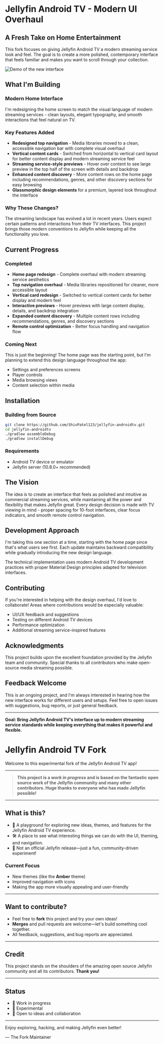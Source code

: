 # Jellyfin Android TV - Modern UI Overhaul

## A Fresh Take on Home Entertainment

This fork focuses on giving Jellyfin Android TV a modern streaming service look and feel. The goal is to create a more polished, contemporary interface that feels familiar and makes you want to scroll through your collection.

![Demo of the new interface](Jellyfin_Home_UI_Demo.gif)

## What I'm Building

### Modern Home Interface
I'm redesigning the home screen to match the visual language of modern streaming services - clean layouts, elegant typography, and smooth interactions that feel natural on TV.

### Key Features Added
- **Redesigned top navigation** - Media libraries moved to a clean, accessible navigation bar with complete visual overhaul
- **Vertical content cards** - Switched from horizontal to vertical card layout for better content display and modern streaming service feel
- **Streaming service-style previews** - Hover over content to see large preview in the top half of the screen with details and backdrop
- **Enhanced content discovery** - More content rows on the home page including recommendations, genres, and other discovery sections for easy browsing
- **Glassmorphic design elements** for a premium, layered look throughout the interface

### Why These Changes?
The streaming landscape has evolved a lot in recent years. Users expect certain patterns and interactions from their TV interfaces. This project brings those modern conventions to Jellyfin while keeping all the functionality you love.

## Current Progress

### Completed
- **Home page redesign** - Complete overhaul with modern streaming service aesthetics
- **Top navigation overhaul** - Media libraries repositioned for cleaner, more accessible layout
- **Vertical card redesign** - Switched to vertical content cards for better display and modern feel
- **Interactive previews** - Hover previews with large content display, details, and backdrop integration
- **Expanded content discovery** - Multiple content rows including recommendations, genres, and discovery sections
- **Remote control optimization** - Better focus handling and navigation flow

### Coming Next
This is just the beginning! The home page was the starting point, but I'm planning to extend this design language throughout the app:
- Settings and preferences screens
- Player controls
- Media browsing views
- Content selection within media

## Installation

### Building from Source
```bash
git clone https://github.com/ShivPatel123/jellyfin-androidtv.git
cd jellyfin-androidtv
./gradlew assembleDebug
./gradlew installDebug
```

### Requirements
- Android TV device or emulator
- Jellyfin server (10.8.0+ recommended)

## The Vision

The idea is to create an interface that feels as polished and intuitive as commercial streaming services, while maintaining all the power and flexibility that makes Jellyfin great. Every design decision is made with TV viewing in mind - proper spacing for 10-foot interfaces, clear focus indicators, and smooth remote control navigation.

## Development Approach

I'm taking this one section at a time, starting with the home page since that's what users see first. Each update maintains backward compatibility while gradually introducing the new design language.

The technical implementation uses modern Android TV development practices with proper Material Design principles adapted for television interfaces.

## Contributing

If you're interested in helping with the design overhaul, I'd love to collaborate! Areas where contributions would be especially valuable:
- UI/UX feedback and suggestions
- Testing on different Android TV devices
- Performance optimization
- Additional streaming service-inspired features

## Acknowledgments

This project builds upon the excellent foundation provided by the Jellyfin team and community. Special thanks to all contributors who make open-source media streaming possible.

## Feedback Welcome

This is an ongoing project, and I'm always interested in hearing how the new interface works for different users and setups. Feel free to open issues with suggestions, bug reports, or just general feedback.

---

**Goal: Bring Jellyfin Android TV's interface up to modern streaming service standards while keeping everything that makes it powerful and flexible.**

# Jellyfin Android TV Fork

Welcome to this experimental fork of the Jellyfin Android TV app!

---

> **This project is a _work in progress_ and is based on the fantastic open source work of the Jellyfin community and many other contributors. Huge thanks to everyone who has made Jellyfin possible!**

---

## What is this?
- 🎨 A playground for exploring new ideas, themes, and features for the Jellyfin Android TV experience.
- 🛠️ A place to see what interesting things we can do with the UI, theming, and navigation.
- 🚫 Not an official Jellyfin release—just a fun, community-driven experiment!

### Current Focus
- New themes (like the **Amber** theme)
- Improved navigation with icons
- Making the app more visually appealing and user-friendly

---

## Want to contribute?
- Feel free to **fork** this project and try your own ideas!
- **Merges** and pull requests are welcome—let's build something cool together.
- All feedback, suggestions, and bug reports are appreciated.

---

## Credit
This project stands on the shoulders of the amazing open source Jellyfin community and all its contributors. **Thank you!**

---

## Status
- 🚧 Work in progress
- 🧪 Experimental
- 🌱 Open to ideas and collaboration

---

Enjoy exploring, hacking, and making Jellyfin even better!

— The Fork Maintainer
